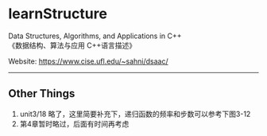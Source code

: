 # learnStructure
Data Structures, Algorithms, and Applications in C++ </br>
《数据结构、算法与应用 C++语言描述》

Website: https://www.cise.ufl.edu/~sahni/dsaac/

---
## Other Things
1. unit3/18 略了，这里简要补充下，递归函数的频率和步数可以参考下图3-12
2. 第4章暂时略过，后面有时间再考虑
